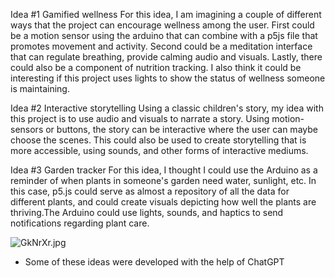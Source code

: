 Idea #1 Gamified wellness 
For this idea, I am imagining a couple of different ways that the project can encourage wellness among the user. First could be a motion sensor using the arduino that can combine with a p5js file that promotes movement and activity. Second could be a meditation interface that can regulate breathing, provide calming audio and visuals. Lastly, there could also be a component of nutrition tracking. I also think it could be interesting if this project uses lights to show the status of wellness someone is maintaining. 

Idea #2 Interactive storytelling 
Using a classic children's story, my idea with this project is to use audio and visuals to narrate a story. Using motion-sensors or buttons, the story can be interactive where the user can maybe choose the scenes. This could also be used to create storytelling that is more accessible, using sounds, and other forms of interactive mediums. 

Idea #3 Garden tracker 
For this idea, I thought I could use the Arduino as a reminder of when plants in someone's garden need water, sunlight, etc. In this case, p5.js could serve as almost a repository of all the data for different plants, and could create visuals depicting how well the plants are thriving.The Arduino could use lights, sounds, and haptics to send notifications regarding plant care. 

![GkNrXr.jpg](https://imgpile.com/images/GkNrXr.jpg)

* Some of these ideas were developed with the help of ChatGPT